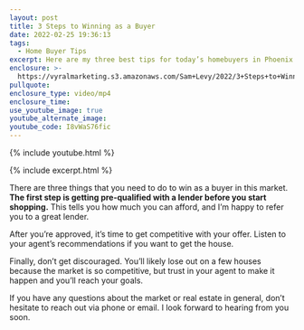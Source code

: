 ```yaml
---
layout: post
title: 3 Steps to Winning as a Buyer
date: 2022-02-25 19:36:13
tags:
  - Home Buyer Tips
excerpt: Here are my three best tips for today’s homebuyers in Phoenix.
enclosure: >-
  https://vyralmarketing.s3.amazonaws.com/Sam+Levy/2022/3+Steps+to+Winning+as+a+Buyer.mp4
pullquote:
enclosure_type: video/mp4
enclosure_time:
use_youtube_image: true
youtube_alternate_image:
youtube_code: I8vWaS76fic
---
```

{% include youtube.html %}

{% include excerpt.html %}

There are three things that you need to do to win as a buyer in this market. **The first step is getting pre-qualified with a lender before you start shopping.** This tells you how much you can afford, and I’m happy to refer you to a great lender.&nbsp;

After you’re approved, it’s time to get competitive with your offer. Listen to your agent’s recommendations if you want to get the house.&nbsp;

Finally, don’t get discouraged. You’ll likely lose out on a few houses because the market is so competitive, but trust in your agent to make it happen and you’ll reach your goals.&nbsp;

If you have any questions about the market or real estate in general, don’t hesitate to reach out via phone or email. I look forward to hearing from you soon.
